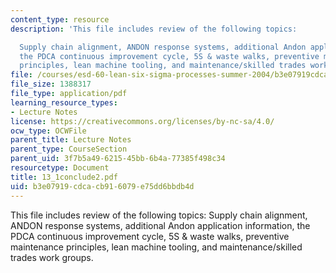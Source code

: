 ```yaml
---
content_type: resource
description: 'This file includes review of the following topics:

  Supply chain alignment, ANDON response systems, additional Andon application information,
  the PDCA continuous improvement cycle, 5S & waste walks, preventive maintenance
  principles, lean machine tooling, and maintenance/skilled trades work groups.'
file: /courses/esd-60-lean-six-sigma-processes-summer-2004/b3e07919cdcacb916079e75dd6bbdb4d_13_1conclude2.pdf
file_size: 1388317
file_type: application/pdf
learning_resource_types:
- Lecture Notes
license: https://creativecommons.org/licenses/by-nc-sa/4.0/
ocw_type: OCWFile
parent_title: Lecture Notes
parent_type: CourseSection
parent_uid: 3f7b5a49-6215-45bb-6b4a-77385f498c34
resourcetype: Document
title: 13_1conclude2.pdf
uid: b3e07919-cdca-cb91-6079-e75dd6bbdb4d
---
```

This file includes review of the following topics:
Supply chain alignment, ANDON response systems, additional Andon application information, the PDCA continuous improvement cycle, 5S & waste walks, preventive maintenance principles, lean machine tooling, and maintenance/skilled trades work groups.
